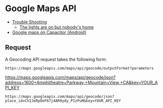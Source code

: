 # Google Maps API

- [Trouble Shooting](#trouble-shooting)
    - [The lights are on but nobody's home](#the-lights-are-on-but-nobodys-home)
- [Google maps on Capacitor (Android)](#google-maps-on-capacitor-android)



## Request

A Geocoding API request takes the following form:

```
https://maps.googleapis.com/maps/api/geocode/outputFormat?parameters
```
https://maps.googleapis.com/maps/api/geocode/json?address=1600+Amphitheatre+Parkway,+Mountain+View,+CA&key=YOUR_API_KEY
```
https://maps.googleapis.com/maps/api/geocode/json?place_id=ChIJeRpOeF67j4AR9ydy_PIzPuM&key=YOUR_API_KEY
```
<!-- 



```js

        let latLng = new google.maps.LatLng(40.741895, 73.989308);

        let mapOptions = {
            center: latLng,
            zoom: 12,
            mapTypeId: google.maps.MapTypeId.ROADMAP
        };

        this.map = new google.maps.Map(this.mapElement.nativeElement, mapOptions);

        this.addMarker(latLng, 'Runcorn Tavern')

    addMarker(position, title) {
        let marker = new google.maps.Marker({
            position: position,
            map: this.map,
            title: title
        });

        let infoWindow = new google.maps.InfoWindow({
            content: 'This is my marker!'
        });

        marker.addListener('click', () => {
            infoWindow.open(this.map, marker);
        });
    }
}
```



```js
import { Component, ViewChild, CUSTOM_ELEMENTS_SCHEMA, ElementRef } from '@angular/core';
import { GoogleMap, Marker } from '@capacitor/google-maps';
import { environment } from 'src/environments/environment';

@Component({
    ...
    standalone: true,
    styles: [`
        ion-content { --background: transparent; }
        capacitor-google-map { display: inline-block; width: 100%; height: 100%; }`
    ],
    schemas: [CUSTOM_ELEMENTS_SCHEMA]
})
export class MapPage {

    @ViewChild('map') mapRef: ElementRef;
    map: GoogleMap;

    ionViewDidEnter() {
        this.createMap()
    }

    async createMap() {
        this.map = await GoogleMap.create(
            {
            id: 'my-map',
            apiKey: environment.mapsKey,
            element: this.mapRef.nativeElement,
            config: {
                center: { lat: -27.595725912524248, lng: 153.06536734191715 },
                zoom: 8,
            },
        }
        );
        this.addMarkers();
    }

    async addMarkers() {

        const markers: Marker[] = [{
            title: 'Runcorn Tavern',
            coordinate: { lat: -27.595725912524248, lng: 153.06536734191715 },
            snippet: 'some snippet'
        }];

        await this.map.addMarkers(markers);

    }

}
``` -->
